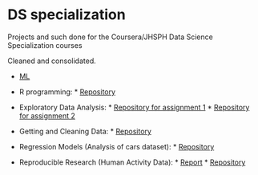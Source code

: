 # DS specialization

Projects and such done for the Coursera/JHSPH Data Science Specialization courses

Cleaned and consolidated.

* [ML](http://pedrosan.github.io/DS_specialization/ML/) 


* R programming: 
        * [Repository](https://github.com/pedrosan/DS_specialization/tree/master/Rprogr)

* Exploratory Data Analysis:
        * [Repository for assignment 1](https://github.com/pedrosan/DS_specialization/tree/master/EDA1)
        * [Repository for assignment 2](https://github.com/pedrosan/DS_specialization/tree/master/EDA2)

* Getting and Cleaning Data: 
        * [Repository](https://github.com/pedrosan/DS_specialization/tree/master/GC2)

* Regression Models (Analysis of cars dataset):
        * [Repository](https://github.com/pedrosan/DS_specialization/tree/master/MTcars)

* Reproducible Research (Human Activity Data):
        * [Report](http://pedrosan.github.io/DS_specialization/ReprRes1/)
        * [Repository](https://github.com/pedrosan/DS_specialization/tree/master/ReprRes1)



